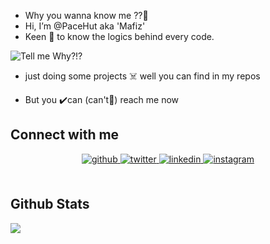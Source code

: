 - Why you wanna know me ??🗿
- Hi, I’m @PaceHut 
   aka 'Mafiz'
- Keen 🚀 to know the logics behind every code.

![Tell me Why?!?](https://media.giphy.com/media/VDB85YZsrqMXx3c7DE/giphy.gif)

- just doing some projects ☠️ well you can find in my repos


- But you ✔️can (can't🚫) reach me now

  
 
## Connect with me  
<div align="center">
<a href="https://github.com/pacehutt" target="_blank">
<img src=https://img.shields.io/badge/github-%2324292e.svg?&style=for-the-badge&logo=github&logoColor=white alt=github style="margin-bottom: 5px;" />
</a>
<a href="https://twitter.com/whyknowmee" target="_blank">
<img src=https://img.shields.io/badge/twitter-%2300acee.svg?&style=for-the-badge&logo=twitter&logoColor=white alt=twitter style="margin-bottom: 5px;" />
</a>
<a href="https://linkedin.com/in/mafizonly" target="_blank">
<img src=https://img.shields.io/badge/linkedin-%231E77B5.svg?&style=for-the-badge&logo=linkedin&logoColor=white alt=linkedin style="margin-bottom: 5px;" />
</a>
<a href="https://instagram.com/mafiz._" target="_blank">
<img src=https://img.shields.io/badge/instagram-%23000000.svg?&style=for-the-badge&logo=instagram&logoColor=white alt=instagram style="margin-bottom: 5px;" />
</a>  
</div>  
  

<br/>  


## Github Stats  
<div align="left"><img src="https://github-readme-stats.vercel.app/api?username=pacehutt&show_icons=true&count_private=true&hide_border=true" align="center" /></div>  
<br/>  



<!---
PaceHut/PaceHut is a ✨ special ✨ repository because its `README.md` (this file) appears on your GitHub profile.
You can click the Preview link to take a look at your changes.
--->
